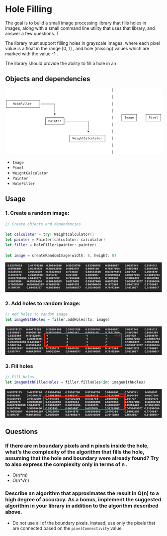 # Hole Filling 

The goal is to build a small image processing library that fills holes in images, along with a small command line utility that uses that library, and answer a few questions. T

The library must support filling holes in grayscale images, where each pixel value is a float in the range [0, 1] , and hole (missing) values which are marked with the value -1 . 

The library should provide the ability to fill a hole in an 

## Objects and dependencies
![](Objects.png)

- `Image`
- `Pixel`
- `WeightCalculator`
- `Painter`
- `HoleFiller`


## Usage

### 1. Create a random image:
```swift
// Create objects and dependencies

let calculator = try! WeightCalculator()
let painter = Painter(calculator: calculator)
let filler = HoleFiller(painter: painter)

let image = createRandomImage(width: 8, height: 8)
```

![](original.png)



### 2. Add holes to random image:

```swift
// Add holes to random image
let imageWithHoles = filler.addHoles(to: image)
```

![](holes.png)

### 3. Fill holes

```swift
// Fill holes 
let imageWithFilledHoles = filler.fillHoles(in: imageWithHoles)
```
![](filled.png)

## Questions 

### If there are m boundary pixels and n pixels inside the hole, what’s the complexity of the algorithm that fills the hole, assuming that the hole and boundary were already found? Try to also express the complexity only in terms of n . 

- O(n*m) 
- O(n*√n) 

### Describe an algorithm that approximates the result in O(n) to a high degree of accuracy. As a bonus, implement the suggested algorithm in your library in addition to the algorithm described above.  

- Do not use all of the boundary pixels. Instead, use only the pixels that are connected based on the `pixelConnectivity` value. 

